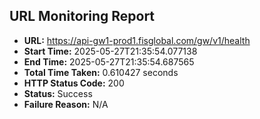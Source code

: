 ## URL Monitoring Report

- **URL:** https://api-gw1-prod1.fisglobal.com/gw/v1/health
- **Start Time:** 2025-05-27T21:35:54.077138
- **End Time:** 2025-05-27T21:35:54.687565
- **Total Time Taken:** 0.610427 seconds
- **HTTP Status Code:** 200
- **Status:** Success
- **Failure Reason:** N/A

